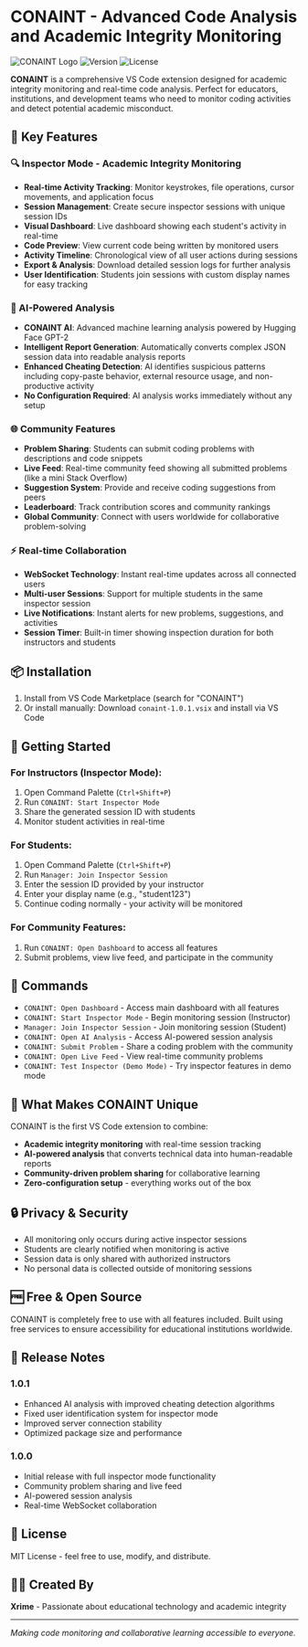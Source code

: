 # CONAINT - Advanced Code Analysis and Academic Integrity Monitoring

![CONAINT Logo](https://img.shields.io/badge/CONAINT-Academic%20Integrity-blue?style=for-the-badge)
![Version](https://img.shields.io/badge/version-1.0.1-green?style=for-the-badge)
![License](https://img.shields.io/badge/license-MIT-yellow?style=for-the-badge)

**CONAINT** is a comprehensive VS Code extension designed for academic integrity monitoring and real-time code analysis. Perfect for educators, institutions, and development teams who need to monitor coding activities and detect potential academic misconduct.

## 🚀 Key Features

### 🔍 Inspector Mode - Academic Integrity Monitoring
- **Real-time Activity Tracking**: Monitor keystrokes, file operations, cursor movements, and application focus
- **Session Management**: Create secure inspector sessions with unique session IDs
- **Visual Dashboard**: Live dashboard showing each student's activity in real-time
- **Code Preview**: View current code being written by monitored users
- **Activity Timeline**: Chronological view of all user actions during sessions
- **Export & Analysis**: Download detailed session logs for further analysis
- **User Identification**: Students join sessions with custom display names for easy tracking

### 🤖 AI-Powered Analysis
- **CONAINT AI**: Advanced machine learning analysis powered by Hugging Face GPT-2
- **Intelligent Report Generation**: Automatically converts complex JSON session data into readable analysis reports
- **Enhanced Cheating Detection**: AI identifies suspicious patterns including copy-paste behavior, external resource usage, and non-productive activity
- **No Configuration Required**: AI analysis works immediately without any setup

### 🌐 Community Features
- **Problem Sharing**: Students can submit coding problems with descriptions and code snippets
- **Live Feed**: Real-time community feed showing all submitted problems (like a mini Stack Overflow)
- **Suggestion System**: Provide and receive coding suggestions from peers
- **Leaderboard**: Track contribution scores and community rankings
- **Global Community**: Connect with users worldwide for collaborative problem-solving

### ⚡ Real-time Collaboration
- **WebSocket Technology**: Instant real-time updates across all connected users
- **Multi-user Sessions**: Support for multiple students in the same inspector session
- **Live Notifications**: Instant alerts for new problems, suggestions, and activities
- **Session Timer**: Built-in timer showing inspection duration for both instructors and students

## 📦 Installation

1. Install from VS Code Marketplace (search for "CONAINT")
2. Or install manually: Download `conaint-1.0.1.vsix` and install via VS Code

## 🎯 Getting Started

### For Instructors (Inspector Mode):
1. Open Command Palette (`Ctrl+Shift+P`)
2. Run `CONAINT: Start Inspector Mode`
3. Share the generated session ID with students
4. Monitor student activities in real-time

### For Students:
1. Open Command Palette (`Ctrl+Shift+P`)
2. Run `Manager: Join Inspector Session`
3. Enter the session ID provided by your instructor
4. Enter your display name (e.g., "student123")
5. Continue coding normally - your activity will be monitored

### For Community Features:
1. Run `CONAINT: Open Dashboard` to access all features
2. Submit problems, view live feed, and participate in the community

## 🔧 Commands

- `CONAINT: Open Dashboard` - Access main dashboard with all features
- `CONAINT: Start Inspector Mode` - Begin monitoring session (Instructor)
- `Manager: Join Inspector Session` - Join monitoring session (Student)
- `CONAINT: Open AI Analysis` - Access AI-powered session analysis
- `CONAINT: Submit Problem` - Share a coding problem with the community
- `CONAINT: Open Live Feed` - View real-time community problems
- `CONAINT: Test Inspector (Demo Mode)` - Try inspector features in demo mode

## 🌟 What Makes CONAINT Unique

CONAINT is the first VS Code extension to combine:
- **Academic integrity monitoring** with real-time session tracking
- **AI-powered analysis** that converts technical data into human-readable reports
- **Community-driven problem sharing** for collaborative learning
- **Zero-configuration setup** - everything works out of the box

## 🔒 Privacy & Security

- All monitoring only occurs during active inspector sessions
- Students are clearly notified when monitoring is active
- Session data is only shared with authorized instructors
- No personal data is collected outside of monitoring sessions

## 🆓 Free & Open Source

CONAINT is completely free to use with all features included. Built using free services to ensure accessibility for educational institutions worldwide.

## 📝 Release Notes

### 1.0.1
- Enhanced AI analysis with improved cheating detection algorithms
- Fixed user identification system for inspector mode
- Improved server connection stability
- Optimized package size and performance

### 1.0.0
- Initial release with full inspector mode functionality
- Community problem sharing and live feed
- AI-powered session analysis
- Real-time WebSocket collaboration

## 📝 License

MIT License - feel free to use, modify, and distribute.

## 👨‍💻 Created By

**Xrime** - Passionate about educational technology and academic integrity

---

*Making code monitoring and collaborative learning accessible to everyone.*
